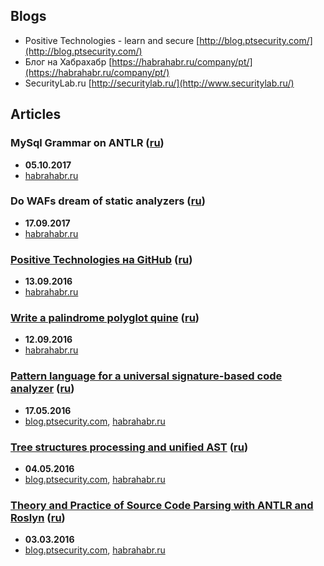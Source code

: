 ## Blogs

* Positive Technologies - learn and secure [http://blog.ptsecurity.com/](http://blog.ptsecurity.com/)
* Блог на Хабрахабр [https://habrahabr.ru/company/pt/](https://habrahabr.ru/company/pt/)
* SecurityLab.ru [http://securitylab.ru/](http://www.securitylab.ru/)

## Articles

### MySql Grammar on ANTLR ([ru](Articles/MySql-Grammar-on-ANTLR/Russian.md))

* **05.10.2017**
* [habrahabr.ru](https://habrahabr.ru/company/pt/blog/339336/)

### Do WAFs dream of static analyzers ([ru](https://github.com/kochetkov/kochetkov.github.io-engine/blob/master/content/blog/2017-09-20.do-wafs-dream-of-static-analyzers.ru.md))

* **17.09.2017**
* [habrahabr.ru](https://habrahabr.ru/company/pt/blog/338110/)

### [Positive Technologies на GitHub](Articles/Positive-Technologies-at-GitHub/English.md) ([ru](Articles/Positive-Technologies-at-GitHub/Russian.md))

* **13.09.2016**
* [habrahabr.ru](https://habrahabr.ru/company/pt/blog/327957/)

### [Write a palindrome polyglot quine](Articles/Write-a-palindrome-polyglot-quine/English.md) ([ru](Articles/Write-a-palindrome-polyglot-quine/Russian.md))

* **12.09.2016**
* [habrahabr.ru](https://habrahabr.ru/company/pt/blog/309702/)

### [Pattern language for a universal signature-based code analyzer](Articles/Pattern-language-for-a-universal-signature-based-code-analyzer/English.md) ([ru](Articles/Pattern-language-for-a-universal-signature-based-code-analyzer/Russian.md))

* **17.05.2016**
* [blog.ptsecurity.com](http://blog.ptsecurity.com/2016/08/pattern-language-for-univeral-signature.html),
[habrahabr.ru](https://habrahabr.ru/company/pt/blog/300946/)

### [Tree structures processing and unified AST](Articles/Tree-structures-processing-and-unified-AST/English.md) ([ru](Articles/Tree-structures-processing-and-unified-AST/Russian.md))

* **04.05.2016**
* [blog.ptsecurity.com](http://blog.ptsecurity.com/2016/07/tree-structures-processing-and-unified.html),
[habrahabr.ru](https://habrahabr.ru/company/pt/blog/210060/)

### [Theory and Practice of Source Code Parsing with ANTLR and Roslyn](Articles/Theory-and-Practice-of-source-code-parsing-with-ANTLR-and-Roslyn/English.md) ([ru](Articles/Theory-and-Practice-of-source-code-parsing-with-ANTLR-and-Roslyn/Russian.md))

* **03.03.2016**
* [blog.ptsecurity.com](http://blog.ptsecurity.com/2016/06/theory-and-practice-of-source-code.html),
[habrahabr.ru](https://habrahabr.ru/company/pt/blog/210772/)